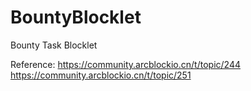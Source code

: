 # BountyBlocklet
Bounty Task Blocklet 


Reference: 
https://community.arcblockio.cn/t/topic/244 
https://community.arcblockio.cn/t/topic/251
